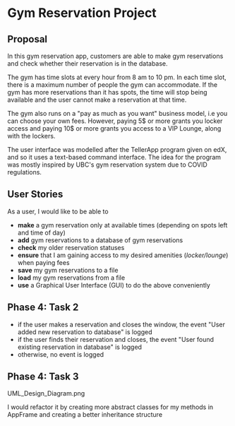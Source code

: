 # Gym Reservation Project

## Proposal

In this gym reservation app, customers are able to make gym reservations
and check whether their reservation is in the database.

The gym has time slots at every hour from 8 am to 10 pm. In each time slot,
there is a maximum number of people the gym can accommodate. 
If the gym has more reservations than it has spots, the time will stop being
available and the user cannot make a reservation at that time.

The gym also runs on a "pay as much as you want" business model, i.e
you can choose your own fees. However, paying 5$ or more grants you locker access
and paying 10$ or more grants you access to a VIP Lounge, along with the lockers.

The user interface was modelled after the TellerApp program given on edX,
and so it uses a text-based command interface. The idea for the program was mostly
inspired by UBC's gym reservation system due to COVID regulations.

## User Stories

As a user, I would like to be able to
- **make** a gym reservation only at available times (depending on spots left and time of day)
- **add** gym reservations to a database of gym reservations
- **check** my older reservation statuses
- **ensure** that I am gaining access to my desired amenities (*locker/lounge*) when paying fees
- **save** my gym reservations to a file
- **load** my gym reservations from a file
- **use** a Graphical User Interface (GUI) to do the above conveniently

## Phase 4: Task 2

- if the user makes a reservation and closes the window, the event "User added new reservation to database" is logged
- if the user finds their reservation and closes, the event "User found existing reservation in database" is logged
- otherwise, no event is logged

## Phase 4: Task 3

UML_Design_Diagram.png

I would refactor it by creating more abstract classes for my methods in AppFrame
and creating a better inheritance structure 